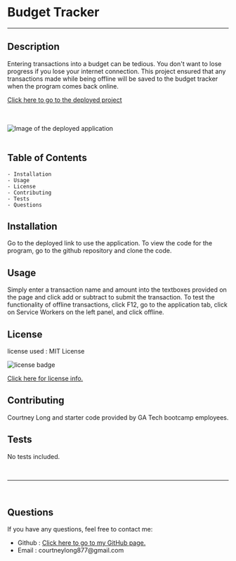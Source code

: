 # Budget Tracker
---
## Description
Entering transactions into a budget can be tedious.  You don't want to lose progress if you lose your internet connection.  This project ensured that any transactions made while being offline will be saved to the budget tracker when the program comes back online.

<a href="https://whispering-reaches-14470.herokuapp.com/">Click here to go to the deployed project</a>

<br>
<br>

<img src="budget.jpg" alt = "Image of the deployed application">

<br>
<br>

## Table of Contents
    - Installation
    - Usage
    - License
    - Contributing
    - Tests
    - Questions

## Installation
Go to the deployed link to use the application.  To view the code for the program, go to the github repository and clone the code.

## Usage
Simply enter a transaction name and amount into the textboxes provided on the page and click add or subtract to submit the transaction.  To test the functionality of offline transactions, click F12, go to the application tab, click on Service Workers on the left panel, and click offline.

## License
license used : MIT License

<img src="https://img.shields.io/badge/license-MIT-blue.svg" alt="license badge">

<br>

<a href="https://opensource.org/licenses/MIT">Click here for license info.</a>

## Contributing
Courtney Long and starter code provided by GA Tech bootcamp employees.

## Tests

No tests included.

<br>

--- 

<br>

## Questions

If you have any questions, feel free to contact me:
<ul>
<li> Github : <a href="https://github.com/courtbourt12">Click here to go to my GitHub page.</a> </li>
<li> Email : courtneylong877@gmail.com </li>
</ul>